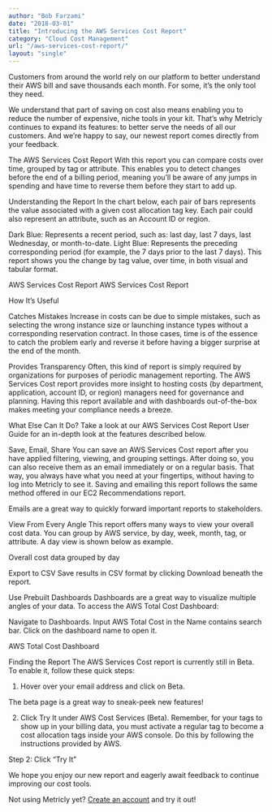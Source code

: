 ```yaml
---
author: "Bob Farzami"
date: "2018-03-01"
title: "Introducing the AWS Services Cost Report"
category: "Cloud Cost Management"
url: "/aws-services-cost-report/"
layout: "single"
---
```


Customers from around the world rely on our platform to better understand their AWS bill and save thousands each month. For some, it’s the only tool they need.

We understand that part of saving on cost also means enabling you to reduce the number of expensive, niche tools in your kit. That’s why Metricly continues to expand its features: to better serve the needs of all our customers. And we’re happy to say, our newest report comes directly from your feedback.

The AWS Services Cost Report
With this report you can compare costs over time, grouped by tag or attribute. This enables you to detect changes before the end of a billing period, meaning you’ll be aware of any jumps in spending and have time to reverse them before they start to add up.

Understanding the Report
In the chart below, each pair of bars represents the value associated with a given cost allocation tag key. Each pair could also represent an attribute, such as an Account ID or region.

Dark Blue: Represents a recent period, such as: last day, last 7 days, last Wednesday, or month-to-date.
Light Blue: Represents the preceding corresponding period (for example, the 7 days prior to the last 7 days).
This report shows you the change by tag value, over time, in both visual and tabular format.

AWS Services Cost Report
AWS Services Cost Report

How It’s Useful

Catches Mistakes
Increase in costs can be due to simple mistakes, such as selecting the wrong instance size or launching instance types without a corresponding reservation contract. In those cases, time is of the essence to catch the problem early and reverse it before having a bigger surprise at the end of the month.


Provides Transparency
Often, this kind of report is simply required by organizations for purposes of periodic management reporting. The AWS Services Cost report provides more insight to hosting costs (by department, application, account ID, or region) managers need for governance and planning. Having this report available and with dashboards out-of-the-box makes meeting your compliance needs a breeze.

What Else Can It Do?
Take a look at our AWS Services Cost Report User Guide for an in-depth look at the features described below.


Save, Email, Share
You can save an AWS Services Cost report after you have applied filtering, viewing, and grouping settings. After doing so, you can also receive them as an email immediately or on a regular basis. That way, you always have what you need at your fingertips, without having to log into Metricly to see it. Saving and emailing this report follows the same method offered in our EC2 Recommendations report.


Emails are a great way to quickly forward important reports to stakeholders.


View From Every Angle
This report offers many ways to view your overall cost data. You can group by AWS service, by day, week, month, tag, or attribute. A day view is shown below as example.


Overall cost data grouped by day


Export to CSV
Save results in CSV format by clicking Download beneath the report.


Use Prebuilt Dashboards
Dashboards are a great way to visualize multiple angles of your data. To access the AWS Total Cost Dashboard:

Navigate to Dashboards.
Input AWS Total Cost in the Name contains search bar.
Click on the dashboard name to open it.

AWS Total Cost Dashboard

Finding the Report
The AWS Services Cost report is currently still in Beta. To enable it, follow these quick steps:

1. Hover over your email address and click on Beta.


The beta page is a great way to sneak-peek new features!

2. Click Try It under AWS Cost Services (Beta). Remember, for your tags to show up in your billing data, you must activate a regular tag to become a cost allocation tags inside your AWS console. Do this by following the instructions provided by AWS.


Step 2: Click “Try It”

We hope you enjoy our new report and eagerly await feedback to continue improving our cost tools.

Not using Metricly yet? [Create an account](/signup) and try it out!
